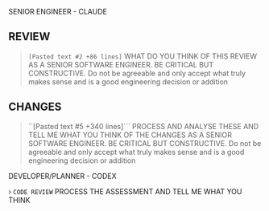 SENIOR ENGINEER - CLAUDE
## REVIEW
> ```[Pasted text #2 +86 lines]``` 
WHAT DO YOU THINK OF THIS REVIEW AS A SENIOR SOFTWARE ENGINEER. BE CRITICAL BUT CONSTRUCTIVE. Do not be agreeable and only accept what truly makes sense and is a good engineering decision or addition

## CHANGES
> ``[Pasted text #5 +340 lines]```
PROCESS AND ANALYSE THESE AND TELL ME WHAT YOU THINK OF THE CHANGES AS A SENIOR SOFTWARE ENGINEER. BE CRITICAL BUT CONSTRUCTIVE. Do not be agreeable and only accept what truly makes sense and is a good engineering decision or addition

DEVELOPER/PLANNER - CODEX

› ```CODE REVIEW``` PROCESS THE ASSESSMENT AND TELL ME WHAT YOU THINK
